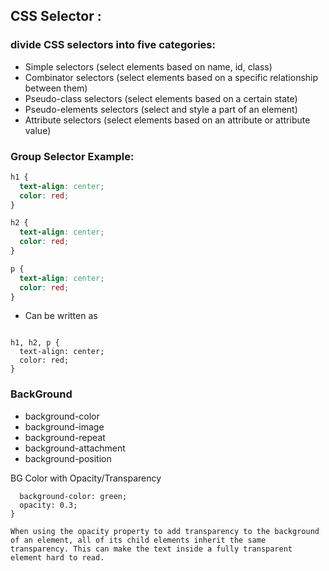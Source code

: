 ## CSS Selector :

### divide CSS selectors into five categories:

* Simple selectors (select elements based on name, id, class)
* Combinator selectors (select elements based on a specific relationship between them)
* Pseudo-class selectors (select elements based on a certain state)
* Pseudo-elements selectors (select and style a part of an element)
* Attribute selectors (select elements based on an attribute or attribute value)

### Group Selector Example:

```CSS
h1 {
  text-align: center;
  color: red;
}

h2 {
  text-align: center;
  color: red;
}

p {
  text-align: center;
  color: red;
}
```

* Can be written as 
  
```

h1, h2, p {
  text-align: center;
  color: red;
}
```

### BackGround

* background-color
* background-image
* background-repeat
* background-attachment
* background-position

BG Color with Opacity/Transparency

```div {
  background-color: green;
  opacity: 0.3;
}

When using the opacity property to add transparency to the background of an element, all of its child elements inherit the same transparency. This can make the text inside a fully transparent element hard to read.
```

